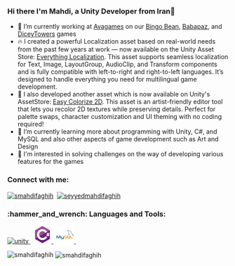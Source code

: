 ### Hi there I'm Mahdi, a Unity Developer from Iran👋

- 🔭 I’m currently working at [Avagames](https://avagames.ir/en/) on our [Bingo Bean](https://play.google.com/store/apps/details?id=com.acidgreengames.bingo&hl=en&gl=US), [Babapaz](https://play.google.com/store/apps/details?id=com.arna.falafel&hl=en), and [DiceyTowers](https://play.google.com/store/apps/details?id=dice.tower.defense.online.games&hl=en&gl=US) games
- 🔥 I created a powerful Localization asset based on real-world needs from the past few years at work — now available on the Unity Asset Store: [Everything Localization](https://assetstore.unity.com/packages/tools/localization/everything-localization-276236). This asset supports seamless localization for Text, Image, LayoutGroup, AudioClip, and Transform components and is fully compatible with left-to-right and right-to-left languages. It’s designed to handle everything you need for multilingual game development.
- 🎨 I also developed another asset which is now available on Unity's AssetStore: [Easy Colorize 2D](https://assetstore.unity.com/packages/tools/painting/easy-colorize-2d-sprite-color-modifier-315579). This asset is an artist-friendly editor tool that lets you recolor 2D textures while preserving details. Perfect for palette swaps, character customization and UI theming with no coding required!
- 🌱 I’m currently learning more about programming with Unity, C#, and MySQL and also other aspects of game development such as Art and Design
- 👀 I'm interested in solving challenges on the way of developing various features for the games

<h3 align="left">Connect with me:</h3>
<p align="left">
<a href="https://twitter.com/smahdifaghih" target="blank"><img align="center" src="https://raw.githubusercontent.com/rahuldkjain/github-profile-readme-generator/master/src/images/icons/Social/twitter.svg" alt="smahdifaghih" height="30" width="40" /></a>&nbsp
<a href="https://linkedin.com/in/seyyedmahdifaghih" target="blank"><img align="center" src="https://raw.githubusercontent.com/rahuldkjain/github-profile-readme-generator/master/src/images/icons/Social/linked-in-alt.svg" alt="seyyedmahdifaghih" height="30" width="40" /></a>&nbsp
</p>

<h3 align="left">:hammer_and_wrench: Languages and Tools:</h3>
<p align="left">
<a href="https://unity.com/" target="_blank" rel="noreferrer"> <img src="https://www.vectorlogo.zone/logos/unity3d/unity3d-icon.svg" alt="unity" width="40" height="40"/> </a>&nbsp
<a href="https://www.w3schools.com/cs/" target="_blank" rel="noreferrer"> <img src="https://raw.githubusercontent.com/devicons/devicon/master/icons/csharp/csharp-original.svg" alt="csharp" width="40" height="40"/> </a>&nbsp
<a href="https://www.mysql.com/" target="_blank" rel="noreferrer"> <img src="https://raw.githubusercontent.com/devicons/devicon/master/icons/mysql/mysql-original-wordmark.svg" alt="mysql" width="40" height="40"/> </a>&nbsp
</p>

<p><img align="left" src="https://github-readme-stats.vercel.app/api/top-langs?username=smahdifaghih&show_icons=true&locale=en&layout=compact" alt="smahdifaghih" /></p>

<p>&nbsp;<img align="center" src="https://github-readme-stats.vercel.app/api?username=smahdifaghih&show_icons=true&locale=en" alt="smahdifaghih" /></p>
